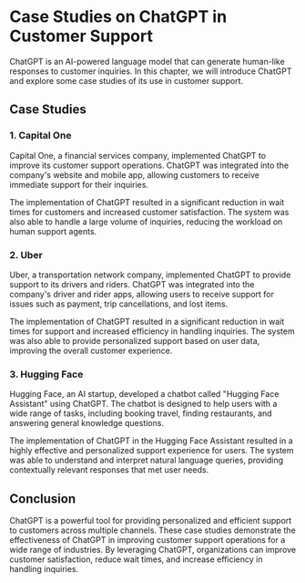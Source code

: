 Case Studies on ChatGPT in Customer Support
===============================================================================

ChatGPT is an AI-powered language model that can generate human-like responses to customer inquiries. In this chapter, we will introduce ChatGPT and explore some case studies of its use in customer support.

Case Studies
------------

### 1. Capital One

Capital One, a financial services company, implemented ChatGPT to improve its customer support operations. ChatGPT was integrated into the company's website and mobile app, allowing customers to receive immediate support for their inquiries.

The implementation of ChatGPT resulted in a significant reduction in wait times for customers and increased customer satisfaction. The system was also able to handle a large volume of inquiries, reducing the workload on human support agents.

### 2. Uber

Uber, a transportation network company, implemented ChatGPT to provide support to its drivers and riders. ChatGPT was integrated into the company's driver and rider apps, allowing users to receive support for issues such as payment, trip cancellations, and lost items.

The implementation of ChatGPT resulted in a significant reduction in wait times for support and increased efficiency in handling inquiries. The system was also able to provide personalized support based on user data, improving the overall customer experience.

### 3. Hugging Face

Hugging Face, an AI startup, developed a chatbot called "Hugging Face Assistant" using ChatGPT. The chatbot is designed to help users with a wide range of tasks, including booking travel, finding restaurants, and answering general knowledge questions.

The implementation of ChatGPT in the Hugging Face Assistant resulted in a highly effective and personalized support experience for users. The system was able to understand and interpret natural language queries, providing contextually relevant responses that met user needs.

Conclusion
----------

ChatGPT is a powerful tool for providing personalized and efficient support to customers across multiple channels. These case studies demonstrate the effectiveness of ChatGPT in improving customer support operations for a wide range of industries. By leveraging ChatGPT, organizations can improve customer satisfaction, reduce wait times, and increase efficiency in handling inquiries.
